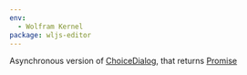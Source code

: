 ```yaml
---
env:
  - Wolfram Kernel
package: wljs-editor
---
```

Asynchronous version of [ChoiceDialog](frontend/Reference/Frontend%20IO/ChoiceDialog.md), that returns [Promise](frontend/Reference/Misc/Promise.md)

